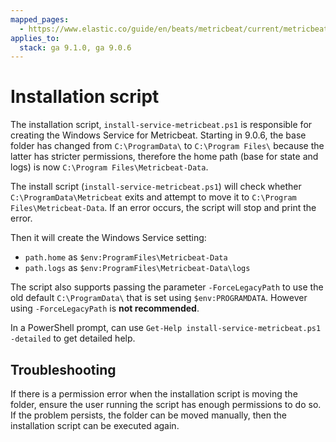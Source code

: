```yaml
---
mapped_pages:
  - https://www.elastic.co/guide/en/beats/metricbeat/current/metricbeat-installation-script.html
applies_to:
  stack: ga 9.1.0, ga 9.0.6
---
```


# Installation script
The installation script, `install-service-metricbeat.ps1` is responsible
for creating the Windows Service for Metricbeat. Starting in 9.0.6, the
base folder has changed from `C:\ProgramData\` to  `C:\Program Files\`
because the latter has stricter permissions, therefore the home path
(base for state and logs) is now `C:\Program Files\Metricbeat-Data`.

The install script (`install-service-metricbeat.ps1`) will check whether
`C:\ProgramData\Metricbeat` exits and attempt to move it to `C:\Program Files\Metricbeat-Data`.
If an error occurs, the script will stop and print the error.

Then it will create the Windows Service setting:
 - `path.home` as `$env:ProgramFiles\Metricbeat-Data`
 - `path.logs` as `$env:ProgramFiles\Metricbeat-Data\logs`

The script also supports passing the parameter `-ForceLegacyPath` to
use the old default `C:\ProgramData\` that is set using
`$env:PROGRAMDATA`. However using `-ForceLegacyPath` is **not
recommended**.

In a PowerShell prompt, can use `Get-Help install-service-metricbeat.ps1
-detailed` to get detailed help.

## Troubleshooting
If there is a permission error when the installation script is moving
the folder, ensure the user running the script has enough permissions
to do so. If the problem persists, the folder can be moved manually,
then the installation script can be executed again.
